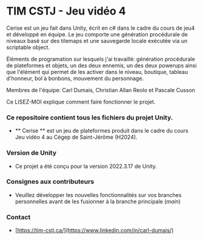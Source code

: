 # TIM CSTJ - Jeu vidéo 4 #
Cerise est un jeu fait dans Unity, écrit en c# dans le cadre du cours de jeu4 et développé en équipe. Le jeu comporte une génération procédurale de niveaux basé sur des tilemaps et une sauvegarde locale exécutée via un scriptable object.

Éléments de programation sur lesquels j'ai travaillé: génération procédurale de plateformes et objets, un des deux ennemis, un des deux powerups ainsi que l'élément qui permet de les activer dans le niveau, boutique, tableau d'honneur, bol à bonbons, mouvement du personnage.

Membres de l'équipe: Carl Dumais, Christian Allan Reolo et Pascale Cusson

Ce LISEZ-MOI explique comment faire fonctionner le projet.

### Ce repositoire contient tous les fichiers du projet Unity. ###
* ** Cerise ** est un jeu de plateformes produit dans le cadre du cours Jeu vidéo 4 au Cégep de Saint-Jérôme (H2024).

### Version de Unity ###
* Ce projet a été conçu pour la version 2022.3.17 de Unity.

### Consignes aux contributeurs ###
* Veuillez développer les nouvelles fonctionnalités sur vos branches personnelles avant de les fusionner à la branche principale (*main*)

### Contact ###
* [https://tim-cstj.ca/](https://www.linkedin.com/in/carl-dumais/)
